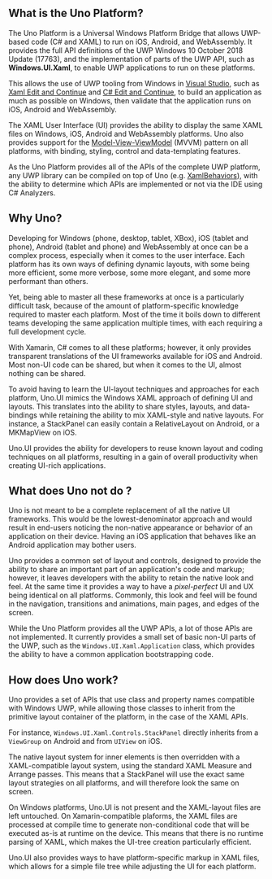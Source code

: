 ## What is the Uno Platform?

The Uno Platform is a Universal Windows Platform Bridge that allows UWP-based code (C# and XAML) to run on iOS, Android, and WebAssembly. It provides the full API definitions of the UWP Windows 10 October 2018 Update (17763), and the implementation of parts of the UWP API, such as **Windows.UI.Xaml**, to enable UWP applications to run on these platforms.

This allows the use of UWP tooling from Windows in [Visual Studio](https://www.visualstudio.com/), such as [Xaml Edit and Continue](https://blogs.msdn.microsoft.com/visualstudio/2016/04/06/ui-development-made-easier-with-xaml-edit-continue/) and [C# Edit and Continue](https://docs.microsoft.com/en-us/visualstudio/debugger/how-to-use-edit-and-continue-csharp), to build an application as much as possible on Windows, then validate that the application runs on iOS, Android and WebAssembly.

The XAML User Interface (UI) provides the ability to display the same XAML files on Windows, iOS, Android and WebAssembly platforms. Uno also provides support for the [Model-View-ViewModel](https://docs.microsoft.com/en-us/windows/uwp/data-binding/data-binding-and-mvvm) (MVVM) pattern on all platforms, with binding, styling, control and data-templating features.

As the Uno Platform provides all of the APIs of the complete UWP platform, any UWP library can be compiled on top of Uno (e.g. [XamlBehaviors](https://github.com/Microsoft/XamlBehaviors)), with the ability to determine which APIs are implemented or not via the IDE using C# Analyzers.

## Why Uno?

Developing for Windows (phone, desktop, tablet, XBox), iOS (tablet and phone),  Android (tablet and phone) and WebAssembly at once can be a complex process, especially when it comes to the user interface. Each platform has its own ways of defining dynamic layouts, with some being more efficient, some more verbose, some more elegant, and some more performant than others.

Yet, being able to master all these frameworks at once is a particularly difficult task, because of the amount of platform-specific knowledge required to master each platform. Most of the time it boils down to different teams developing the same application multiple times, with each requiring a full development cycle.

With Xamarin, C# comes to all these platforms; however, it only provides transparent translations of the UI frameworks available for iOS and Android. Most non-UI code can be shared, but when it comes to the UI, almost nothing can be shared.

To avoid having to learn the UI-layout techniques and approaches for each platform, Uno.UI mimics the Windows XAML approach of defining UI and layouts. This translates into the ability to share styles, layouts, and data-bindings while retaining the ability to mix XAML-style and native layouts. For instance, a StackPanel can easily contain a RelativeLayout on Android, or a MKMapView on iOS.

Uno.UI provides the ability for developers to reuse known layout and coding techniques on all platforms, resulting in a gain of overall productivity when creating UI-rich applications.

## What does Uno **not** do ?

Uno is not meant to be a complete replacement of all the native UI frameworks. This would be the lowest-denominator approach and would result in end-users noticing the non-native appearance or behavior of an application on their device. Having an iOS application that behaves like an Android application may bother users.

Uno provides a common set of layout and controls, designed to provide the ability to share an important part of an application's code and markup; however, it leaves developers with the ability to retain the native look and feel. At the same time it provides a way to have a *pixel-perfect* UI and UX being identical on all platforms. Commonly, this look and feel will be found in the navigation, transitions and animations, main pages, and edges of the screen.

While the Uno Platform provides all the UWP APIs, a lot of those APIs are not implemented. It currently provides a small set of basic non-UI parts of the UWP, such as the `Windows.UI.Xaml.Application` class, which provides the ability to have a common application bootstrapping code. 

## How does Uno work?

Uno provides a set of APIs that use class and property names compatible with Windows UWP, while allowing those classes to inherit from the primitive layout container of the platform, in the case of the XAML APIs.

For instance, `Windows.UI.Xaml.Controls.StackPanel` directly inherits from a `ViewGroup` on Android and from `UIView` on iOS. 

The native layout system for inner elements is then overridden with a XAML-compatible layout system, using the standard XAML Measure and Arrange passes. This means that a StackPanel will use the exact same layout strategies on all platforms, and will therefore look the same on screen.

On Windows platforms, Uno.UI is not present and the XAML-layout files are left untouched. On Xamarin-compatible plaforms, the XAML files are processed at compile time to generate non-conditional code that will be executed as-is at runtime on the device. This means that there is no runtime parsing of XAML, which makes the UI-tree creation particularly efficient.

Uno.UI also provides ways to have platform-specific markup in XAML files, which allows for a simple file tree while adjusting the UI for each platform.
